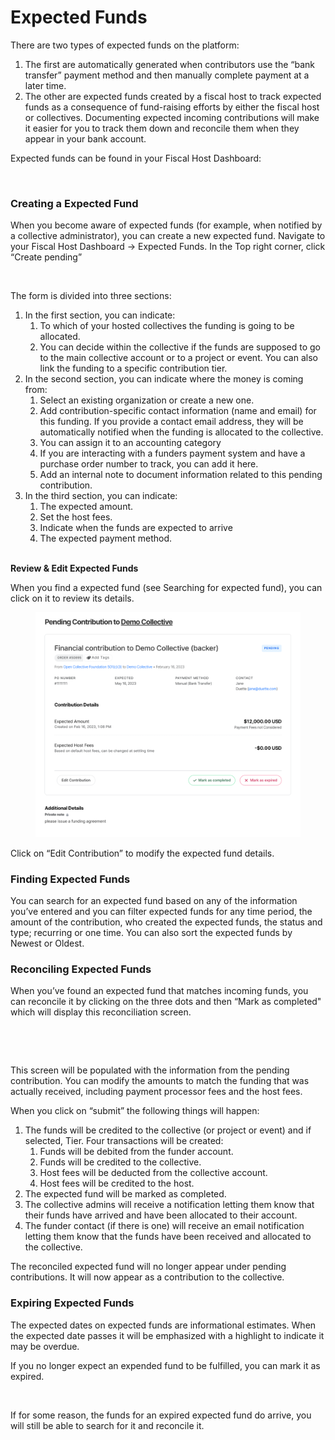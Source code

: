 # Expected Funds

There are two types of expected funds on the platform:

1. The first are automatically generated when contributors use the “bank transfer” payment method and then manually complete payment at a later time.&#x20;
2. The other are expected funds created by a fiscal host to track expected funds as a consequence of fund-raising efforts by either the fiscal host or collectives. Documenting expected incoming contributions will make it easier for you to track them down and reconcile them when they appear in your bank account.

Expected funds can be found in your Fiscal Host Dashboard:

<figure><img src="../../.gitbook/assets/Screenshot 2024-05-29 at 6.49.00 PM.png" alt=""><figcaption></figcaption></figure>

### **Creating a Expected Fund**

When you become aware of expected funds (for example, when notified by a collective administrator), you can create a new expected fund. Navigate to your Fiscal Host Dashboard -> Expected Funds. In the Top right corner, click “Create pending”

<figure><img src="../../.gitbook/assets/Screenshot 2024-05-29 at 6.50.48 PM.png" alt=""><figcaption></figcaption></figure>

The form is divided into three sections:

1. In the first section, you can indicate:
   1. To which of your hosted collectives the funding is going to be allocated.&#x20;
   2. You can decide within the collective if the funds are supposed to go to the main collective account or to a project or event. You can also link the funding to a specific contribution tier.
2. In the second section, you can indicate where the money is coming from:
   1. Select an existing organization or create a new one.&#x20;
   2. Add contribution-specific contact information (name and email) for this funding. If you provide a contact email address, they will be automatically notified when the funding is allocated to the collective.&#x20;
   3. You can assign it to an accounting category&#x20;
   4. If you are interacting with a funders payment system and have a purchase order number to track, you can add it here.
   5. Add an internal note to document information related to this pending contribution.
3. In the third section, you can indicate:
   1. The expected amount.
   2. Set the host fees.
   3. Indicate when the funds are expected to arrive
   4. The expected payment method.

\
**Review & Edit Expected Funds**

When you find a expected fund (see Searching for expected fund), you can click on it to review its details.

<figure><img src="../../.gitbook/assets/image (63).png" alt=""><figcaption></figcaption></figure>

Click on “Edit Contribution” to modify the expected fund details.

### **Finding Expected Funds**

You can search for an expected fund based on any of the information you’ve entered and you can filter expected funds for any time period, the amount of the contribution, who created the expected funds, the status and type; recurring or one time. You can also sort the expected funds by Newest or Oldest.&#x20;

### **Reconciling Expected Funds**

When you’ve found an expected fund that matches incoming funds, you can reconcile it by clicking on the three dots and then “Mark as completed" which will display this reconciliation screen.



<figure><img src="../../.gitbook/assets/Screenshot 2024-05-29 at 7.19.46 PM.png" alt=""><figcaption></figcaption></figure>

<figure><img src="../../.gitbook/assets/Screenshot 2024-05-29 at 7.21.33 PM.png" alt=""><figcaption></figcaption></figure>

This screen will be populated with the information from the pending contribution. You can modify the amounts to match the funding that was actually received, including payment processor fees and the host fees.&#x20;

When you click on “submit” the following things will happen:

1. The funds will be credited to the collective (or project or event) and if selected, Tier. Four transactions will be created:
   1. Funds will be debited from the funder account.
   2. Funds will be credited to the collective.
   3. Host fees will be deducted from the collective account.
   4. Host fees will be credited to the host.
2. The expected fund will be marked as completed.
3. The collective admins will receive a notification letting them know that their funds have arrived and have been allocated to their account.
4. The funder contact (if there is one) will receive an email notification letting them know that the funds have been received and allocated to the collective.

The reconciled expected fund will no longer appear under pending contributions. It will now appear as a contribution to the collective.

### **Expiring Expected Funds**

The expected dates on expected funds are informational estimates. When the expected date passes it will be emphasized with a highlight to indicate it may be overdue.&#x20;

If you no longer expect an expended fund to be fulfilled, you can mark it as expired.

<figure><img src="../../.gitbook/assets/Screenshot 2024-05-29 at 7.23.17 PM.png" alt=""><figcaption></figcaption></figure>

If for some reason, the funds for an expired expected fund do arrive, you will still be able to search for it and reconcile it.
